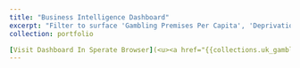 ```yaml
---
title: "Business Intelligence Dashboard"
excerpt: "Filter to surface 'Gambling Premises Per Capita', 'Deprivation Rank (IMD Rank 2019)' and the majority 'National Socio-Econoic Class' in your constituency. Navigate to the relationships views, to view the correlations between these measures at a national view, what does this mean for your local community?  1<br/><img src='/images/gambling_premises_dashboard_custom_search_thumbnail.png'>"
collection: portfolio

[Visit Dashboard In Sperate Browser](<u><a href="{{collections.uk_gambling_premises_dashboard}}">)
---
```

